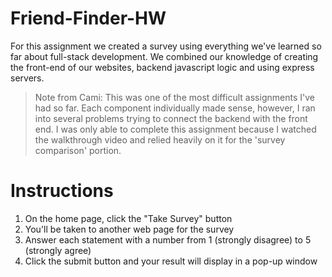 # Friend-Finder-HW
For this assignment we created a survey using everything we've learned so far about full-stack development. We combined our knowledge of creating the front-end of our websites, backend javascript logic and using express servers.

>Note from Cami: This was one of the most difficult assignments I've had so far. Each component individually made sense, however, I ran into several problems trying to connect the backend with the front end. I was only able to complete this assignment because I watched the walkthrough video and relied heavily on it for the 'survey comparison' portion.

# Instructions
1. On the home page, click the "Take Survey" button
2. You'll be taken to another web page for the survey
3. Answer each statement with a number from 1 (strongly disagree) to 5 (strongly agree)
4. Click the submit button and your result will display in a pop-up window
